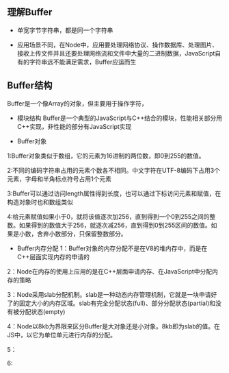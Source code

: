 ## 理解Buffer

- 单宽字节字符串，都是同一个字符串

- 应用场景不同，在Node中，应用要处理网络协议、操作数据库、处理图片、接收上传文件并且还要处理网络流和文件中大量的二进制数据，JavaScript自有的字符串远不能满足需求，Buffer应运而生

## Buffer结构
Buffer是一个像Array的对象，但主要用于操作字符，

- 模块结构
Buffer是一个典型的JavaScript与C++结合的模块，性能相关部分用C++实现，非性能的部分有JavaScript实现

- Buffer对象

1:Buffer对象类似于数组，它的元素为16进制的两位数，即0到255的数值。

2:不同的编码字符串占用的元素个数各不相同。中文字符在UTF-8编码下占用3个元素，字母和半角标点符号占用1个元素

3:Buffer可以通过访问length属性得到长度，也可以通过下标访问元素和赋值，在构造对象时也和数组类似

4:给元素赋值如果小于0，就将该值逐次加256，直到得到一个0到255之间的整数。如果得到的数值大于256，就逐次减256，直到得到0到255区间的数值。如果是小数，舍弃小数部分，只保留整数部分。

- Buffer内存分配
1：Buffer对象的内存分配不是在V8的堆内存中，而是在C++层面实现内存的申请的

2：Node在内存的使用上应用的是在C++层面申请内存、在JavaScript中分配内存的策略

3：Node采用slab分配机制。slab是一种动态内存管理机制，它就是一块申请好了的固定大小的内存区域。slab有完全分配状态(full)、部分分配状态(partial)和没有被分配状态(empty)

4：Node以8kb为界限来区分Buffer是大对象还是小对象。8kb即为slab的值。在JS中，以它为单位单元进行内存的分配。

5：

6: